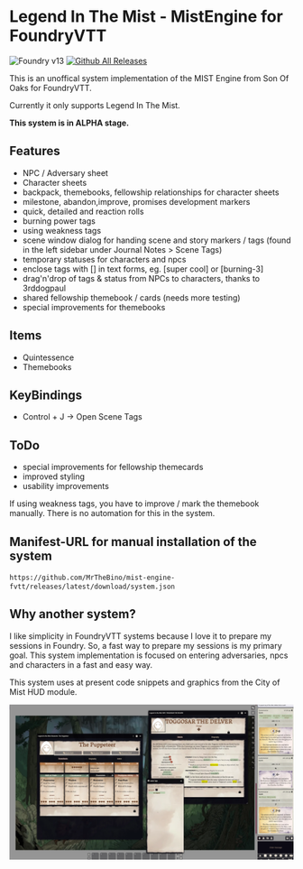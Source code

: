 # Legend In The Mist - MistEngine for FoundryVTT

![Foundry v13](https://img.shields.io/badge/foundry-v13-green) [![Github All Releases](https://img.shields.io/github/downloads/MrTheBino/mist-engine-fvtt/total.svg)]()

This is an unoffical system implementation of the MIST Engine from Son Of Oaks for FoundryVTT.

Currently it only supports Legend In The Mist.


**This system is in ALPHA stage.**

## Features

* NPC / Adversary sheet
* Character sheets
* backpack, themebooks, fellowship relationships for character sheets
* milestone, abandon,improve, promises development markers
* quick, detailed and reaction rolls
* burning power tags
* using weakness tags
* scene window dialog for handing scene and story markers / tags (found in the left sidebar under Journal Notes > Scene Tags)
* temporary statuses for characters and npcs
* enclose tags with [] in text forms, eg. [super cool] or [burning-3]
* drag'n'drop of tags & status from NPCs to characters, thanks to 3rddogpaul
* shared fellowship themebook / cards (needs more testing)
* special improvements for themebooks
  
## Items
 * Quintessence
 * Themebooks
  
## KeyBindings  
 * Control + J -> Open Scene Tags
  
## ToDo

- special improvements for fellowship themecards
- improved styling
- usability improvements


If using weakness tags, you have to improve / mark the themebook manually. There is no automation for this in the system.

## Manifest-URL for manual installation of the system

    https://github.com/MrTheBino/mist-engine-fvtt/releases/latest/download/system.json

## Why another system?

I like simplicity in FoundryVTT systems because I love it to prepare my sessions in Foundry. So, a fast way to prepare my sessions is my primary goal.
This system implementation is focused on entering adversaries, npcs and characters in a fast and easy way.


This system uses at present code snippets and graphics from the City of Mist HUD module.



![Alpha Version Screenshot](current_state_screenshot.webp "Title")